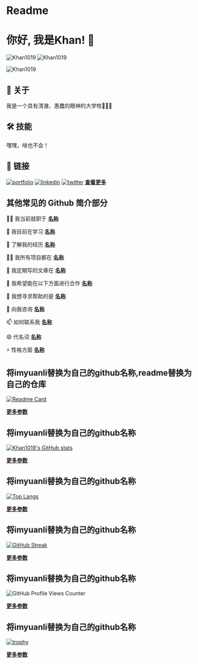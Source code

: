 
# Readme


# 你好, 我是Khan! 👋

<p><img align="left" src="https://github-readme-stats.vercel.app/api/top-langs?username=Khan1019&show_icons=true&locale=en&layout=compact" alt="Khan1019" /></p>

<p><img align="center" src="https://github-readme-stats.vercel.app/api?username=Khan1019&show_icons=true&locale=en" alt="Khan1019" /></p>

<p><img align="center" src="https://github-readme-streak-stats.herokuapp.com/?user=Khan1019&" alt="Khan1019" /></p>

## 🚀 关于
我是一个具有清澈、愚蠢的眼神的大学牲😤😤😤


## 🛠 技能
嘿嘿，啥也不会！


## 🔗 链接
[![portfolio](https://img.shields.io/badge/my_portfolio-000?style=for-the-badge&logo=ko-fi&logoColor=white)](https://katherineoelsner.com/)
[![linkedin](https://img.shields.io/badge/linkedin-0A66C2?style=for-the-badge&logo=linkedin&logoColor=white)](https://www.linkedin.com/)
[![twitter](https://img.shields.io/badge/twitter-1DA1F2?style=for-the-badge&logo=twitter&logoColor=white)](https://twitter.com/)
**[查看更多](https://shields.io/)**

## 其他常见的 Github 简介部分

👩‍💻 我当前就职于 **[名称](https://example.com)**

🧠 我目前在学习 **[名称](https://example.com)**

📄 了解我的经历 **[名称](https://example.com)**

👨‍💻 我所有项目都在 **[名称](https://example.com)**

📝 我定期写的文章在 **[名称](https://example.com)**

👯‍ 我希望能在以下方面进行合作 **[名称](https://example.com)**

🤔 我想寻求帮助的是 **[名称](https://example.com)**

💬 向我咨询 **[名称](https://example.com)**

📫 如何联系我 **[名称](https://example.com)**

😄 代名词 **[名称](https://example.com)**

⚡ 性格方面 **[名称](https://example.com)**


## 将imyuanli替换为自己的github名称,readme替换为自己的仓库

[![Readme Card](https://github-readme-stats.vercel.app/api/pin/?username=Khan1019&repo=readme)](https://github.com/anuraghazra/github-readme-stats)

**[更多参数](https://github.com/anuraghazra/github-readme-stats/blob/master/docs/readme_cn.md#github-更多置顶)**

## 将imyuanli替换为自己的github名称

[![Khan1019's GitHub stats](https://github-readme-stats.vercel.app/api?username=Khan1019)](https://github.com/anuraghazra/github-readme-stats)

**[更多参数](https://github.com/anuraghazra/github-readme-stats/blob/master/docs/readme_cn.md#github-统计卡片)**

## 将imyuanli替换为自己的github名称

[![Top Langs](https://github-readme-stats.vercel.app/api/top-langs/?username=Khan1019)](https://github.com/anuraghazra/github-readme-stats)

**[更多参数](https://github.com/anuraghazra/github-readme-stats/blob/master/docs/readme_cn.md#github-热门语言卡片)**

## 将imyuanli替换为自己的github名称

[![GitHub Streak](https://github-readme-streak-stats.herokuapp.com?user=Khan1019)](https://git.io/streak-stats)

**[更多参数](https://github-readme-streak-stats.herokuapp.com/demo)**

## 将imyuanli替换为自己的github名称

![GitHub Profile Views Counter](https://komarev.com/ghpvc/?username=Khan1019)

**[更多参数](https://github.com/antonkomarev/github-profile-views-counter)**

## 将imyuanli替换为自己的github名称

[![trophy](https://github-profile-trophy.vercel.app/?username=Khan1019&theme=onedark)](https://github.com/ryo-ma/github-profile-trophy)

**[更多参数](https://github.com/ryo-ma/github-profile-trophy)**
